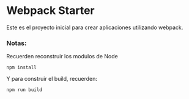 # Webpack Starter

Este es el proyecto inicial para crear aplicaciones utilizando webpack.


### Notas:
Recuerden reconstruir los modulos de Node
````
npm install
`````

Y para construir el build, recuerden:
``````
npm run build
``````